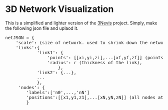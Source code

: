 # 3D Network Visualization
This is a simplified and lighter version of the
[3Nevis](https://github.com/nimadehmamy/3nevis) project.
Simply, make the following json file and uplaod it.

<pre>
netJSON = {
    'scale': (size of network. used to shrink down the network to fit in screen.)
    'links':{
            'link1': {
                'points': [[xi,yi,zi],...[xf,yf,zf]] (points along the link 2 minimum),
                'radius': r (thickness of the link),
                    },
            'link2': {...},
            ...
            },
     'nodes': {
        'labels':['n0',...,'nN']
        'positions':[[x1,y1,z1],...[xN,yN,zN]] (all nodes at once. labels will be supported later.),
        }
</pre>